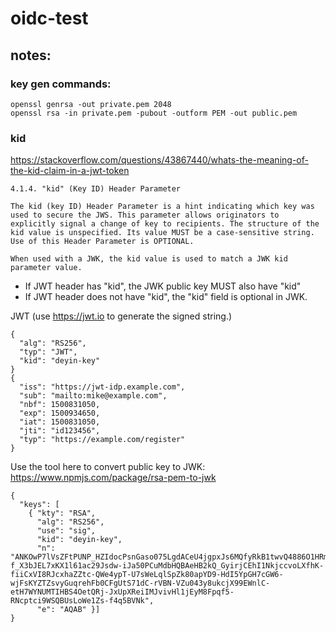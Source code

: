 # oidc-test

## notes:

### key gen commands:
```
openssl genrsa -out private.pem 2048
openssl rsa -in private.pem -pubout -outform PEM -out public.pem
```

### kid
https://stackoverflow.com/questions/43867440/whats-the-meaning-of-the-kid-claim-in-a-jwt-token
```
4.1.4. "kid" (Key ID) Header Parameter

The kid (key ID) Header Parameter is a hint indicating which key was used to secure the JWS. This parameter allows originators to explicitly signal a change of key to recipients. The structure of the  kid value is unspecified. Its value MUST be a case-sensitive string. Use of this Header Parameter is OPTIONAL.

When used with a JWK, the kid value is used to match a JWK kid parameter value.
```
* If JWT header has "kid", the JWK public key MUST also have "kid"
* If JWT header does not have "kid", the "kid" field is optional in JWK.

JWT (use https://jwt.io to generate the signed string.)
```
{
  "alg": "RS256",
  "typ": "JWT",
  "kid": "deyin-key"
}
{
  "iss": "https://jwt-idp.example.com",
  "sub": "mailto:mike@example.com",
  "nbf": 1500831050,
  "exp": 1500934650,
  "iat": 1500831050,
  "jti": "id123456",
  "typ": "https://example.com/register"
}
```

Use the tool here to convert public key to JWK: https://www.npmjs.com/package/rsa-pem-to-jwk
```
{
  "keys": [
    { "kty": "RSA", 
      "alg": "RS256", 
      "use": "sig", 
      "kid": "deyin-key",
      "n": "ANKOwP7lVsZFtPUNP_HZIdocPsnGaso075LgdACeU4jgpxJs6MQfyRkB1twvQ4886O1HRm3aT-f_X3bJEL7xKX1l61ac29Jsdw-iJa50PCuMdbHQBAeHB2kQ_GyirjCEhI1NkjccvoLXfhK-fiiCxVI8RJcxhaZZtc-QWe4ypT-U7sWeLqlSpZk80apYD9-HdI5YpGH7cGW6-wjFsKYZTZsvyGuqrehFb0CFgUtS71dC-rVBN-VZu043y8ukcjX99EWnlC-etH7WYNUMTIHBS4OetQRj-JxUpXReiIMJvivHl1jEyM8Fpqf5-RNcptci9WSQBUsLoWe1Zs-f4q5BVNk",
      "e": "AQAB" }]
}
```